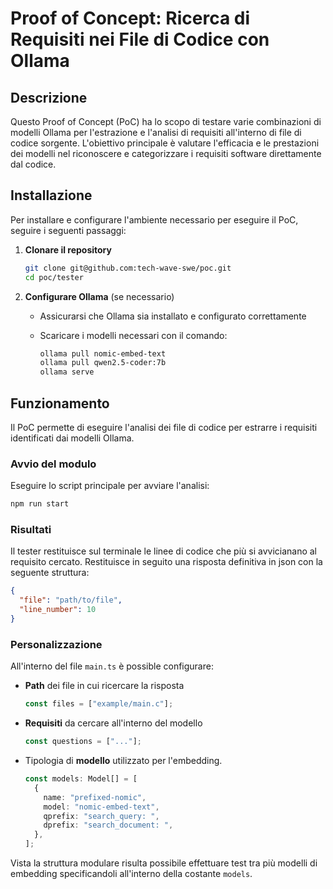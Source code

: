 # Proof of Concept: Ricerca di Requisiti nei File di Codice con Ollama

## Descrizione

Questo Proof of Concept (PoC) ha lo scopo di testare varie combinazioni di modelli Ollama per l'estrazione e l'analisi di requisiti all'interno di file di codice sorgente. L'obiettivo principale è valutare l'efficacia e le prestazioni dei modelli nel riconoscere e categorizzare i requisiti software direttamente dal codice.

## Installazione

Per installare e configurare l'ambiente necessario per eseguire il PoC, seguire i seguenti passaggi:

1. **Clonare il repository**

   ```bash
   git clone git@github.com:tech-wave-swe/poc.git
   cd poc/tester
   ```

2. **Configurare Ollama** (se necessario)

   - Assicurarsi che Ollama sia installato e configurato correttamente
   - Scaricare i modelli necessari con il comando:

     ```bash
     ollama pull nomic-embed-text
     ollama pull qwen2.5-coder:7b
     ollama serve
     ```

## Funzionamento

Il PoC permette di eseguire l'analisi dei file di codice per estrarre i requisiti identificati dai modelli Ollama.

### Avvio del modulo

Eseguire lo script principale per avviare l'analisi:

```bash
npm run start
```

### Risultati

Il tester restituisce sul terminale le linee di codice che più si avvicianano al requisito cercato. Restituisce in seguito una risposta definitiva in json con la seguente struttura:

```json
{
  "file": "path/to/file",
  "line_number": 10
}
```

### Personalizzazione

All'interno del file `main.ts` è possible configurare:

- **Path** dei file in cui ricercare la risposta

  ```typescript
  const files = ["example/main.c"];
  ```

- **Requisiti** da cercare all'interno del modello

  ```typescript
  const questions = ["..."];
  ```

- Tipologia di **modello** utilizzato per l'embedding.

  ```typescript
  const models: Model[] = [
    {
      name: "prefixed-nomic",
      model: "nomic-embed-text",
      qprefix: "search_query: ",
      dprefix: "search_document: ",
    },
  ];
  ```

Vista la struttura modulare risulta possibile effettuare test tra più modelli di embedding specificandoli all'interno della costante `models`.
